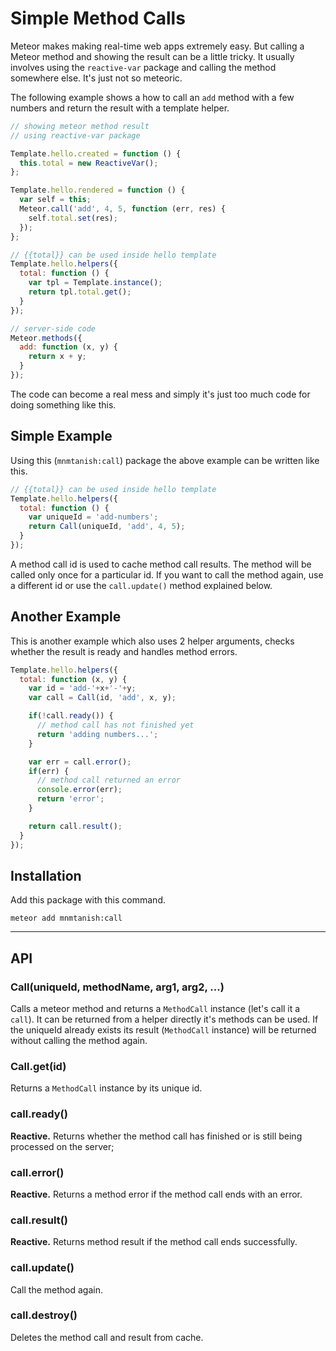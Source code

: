# Simple Method Calls

Meteor makes making real-time web apps extremely easy. But calling a Meteor method and showing the result can be a little tricky. It usually involves using the `reactive-var` package and calling the method somewhere else. It's just not so meteoric.

The following example shows a how to call an `add` method with a few numbers and return the result with a template helper.

```js
// showing meteor method result
// using reactive-var package

Template.hello.created = function () {
  this.total = new ReactiveVar();
};

Template.hello.rendered = function () {
  var self = this;
  Meteor.call('add', 4, 5, function (err, res) {
    self.total.set(res);
  });
};

// {{total}} can be used inside hello template
Template.hello.helpers({
  total: function () {
    var tpl = Template.instance();
    return tpl.total.get();
  }
});
```

```js
// server-side code
Meteor.methods({
  add: function (x, y) {
    return x + y;
  }
});
```

The code can become a real mess and simply it's just too much code for doing something like this.

## Simple Example

Using this (`mnmtanish:call`) package the above example can be written like this.

```js
// {{total}} can be used inside hello template
Template.hello.helpers({
  total: function () {
    var uniqueId = 'add-numbers';
    return Call(uniqueId, 'add', 4, 5);
  }
});
```

A method call id is used to cache method call results. The method will be called only once for a particular id. If you want to call the method again, use a different id or use the `call.update()` method explained below.

## Another Example

This is another example which also uses 2 helper arguments, checks whether the result is ready and handles method errors.

```js
Template.hello.helpers({
  total: function (x, y) {
    var id = 'add-'+x+'-'+y;
    var call = Call(id, 'add', x, y);

    if(!call.ready()) {
      // method call has not finished yet
      return 'adding numbers...';
    }

    var err = call.error();
    if(err) {
      // method call returned an error
      console.error(err);
      return 'error';
    }

    return call.result();
  }
});
```

## Installation

Add this package with this command.

```
meteor add mnmtanish:call
```

***

## API

### Call(uniqueId, methodName, arg1, arg2, ...)

Calls a meteor method and returns a `MethodCall` instance (let's call it a `call`). It can be returned from a helper directly it's methods can be used. If the uniqueId already exists its result (`MethodCall` instance) will be returned without calling the method again.

### Call.get(id)

Returns a `MethodCall` instance by its unique id.

### call.ready()

**Reactive.** Returns whether the method call has finished or is still being processed on the server;

### call.error()

**Reactive.** Returns a method error if the method call ends with an error.

### call.result()

**Reactive.** Returns method result if the method call ends successfully.

### call.update()

Call the method again.

### call.destroy()

Deletes the method call and result from cache.
